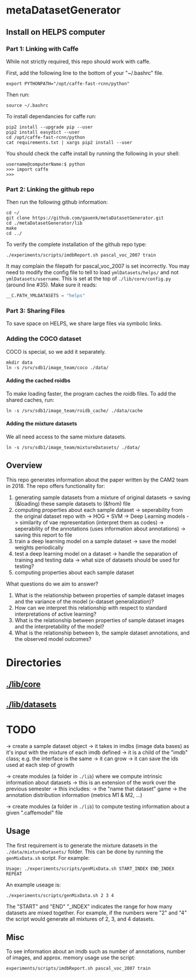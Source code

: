 # metaDatasetGenerator

## Install on HELPS computer

### Part 1: Linking with Caffe

While not strictly required, this repo should work with caffe.

First, add the following line to the bottom of your "~/.bashrc" file.

```Shell
export PYTHONPATH="/opt/caffe-fast-rcnn/python"
```

Then run:

```Shell
source ~/.bashrc
```

To install dependancies for caffe run:

```Shell
pip2 install --upgrade pip --user
pip2 install easydict --user
cd /opt/caffe-fast-rcnn/python
cat requirements.txt | xargs pip2 install --user
```

You should check the caffe install by running the following in your shell:

```Shell
username@computerName:$ python
>>> import caffe
>>>
```

### Part 2: Linking the github repo

Then run the following github information:

```Shell
cd ~/
git clone https://github.com/gauenk/metaDatasetGenerator.git
cd ./metaDatasetGenerator/lib
make
cd ../
```

To verify the complete installation of the github repo type:

```Shell
./experiments/scripts/imdbReport.sh pascal_voc_2007 train
```

It may complain the filepath for pascal_voc_2007 is set incorrectly. You may need to modify the config file to tell to load `ymlDatasets/helps/` and not `ymlDatasets/username`. This is set at the top of `./lib/core/config.py` (around line #35). Make sure it reads:

```Python
__C.PATH_YMLDATASETS = "helps"
```


### Part 3: Sharing Files

To save space on HELPS, we share large files via symbolic links. 

### Adding the COCO dataset

COCO is special, so we add it separately.

```Shell
mkdir data
ln -s /srv/sdb1/image_team/coco ./data/
```

#### Adding the cached roidbs

To make loading faster, the program caches the roidb files. To add the shared caches, run:

```Shell
ln -s /srv/sdb1/image_team/roidb_cache/ ./data/cache
```

#### Adding the mixture datasets

We all need access to the same mixture datasets.

```Shell
ln -s /srv/sdb1/image_team/mixtureDatasets/ ./data/
```

## Overview

This repo generates information about the paper written by the CAM2 team in 2018. The repo offers functionality for:

1. generating sample datasets from a mixture of original datasets
   -> saving (&loading) these sample datasets to (&from) file
2. computing properties about each sample dataset
   -> seperability from the original dataset repo with
      -> HOG + SVM
      -> Deep Learning models
   -> similarity of vae representation (interpret them as codes)
   -> seperability of the annotations (uses information about annotations)
   -> saving this report to file
3. train a deep learning model on a sample dataset
   -> save the model weights periodically
4. test a deep learning model on a dataset
   -> handle the separation of training and testing data
   -> what size of datasets should be used for testing?
5. computing properties about each sample dataset

What questions do we aim to answer?
1. What is the relationship between properties of sample dataset images and the variance of the model (x-dataset generalization)?
2. How can we interpret this relationship with respect to standard interpretations of active learning?
3. What is the relationship between properties of sample dataset images and the interpretability of the model?
4. What is the relationship between b, the sample dataset annotations, and the observed model outcomes?


# Directories

## [./lib/core](./lib/core/)
## [./lib/datasets](./lib/datasets/)

# TODO

-> create a sample dataset object
   -> it takes in imdbs (image data bases) as it's input with the mixture of each imdb defined
   -> it is a child of the "imdb" class; e.g. the interface is the same
   -> it can grow
   -> it can save the ids used at each step of growth

-> create modules (a folder in `./lib`) where we compute intrinsic information about datasets
      -> this is an extension of the work over the previous semester
      -> this includes:
      	 -> the "name that dataset" game
	 -> the annotation distribution information (metrics M1 & M2, ...)

-> create modules (a folder in `./lib`) to compute testing information about a given ".caffemodel" file

## Usage


The first requirement is to generate the mixture datasets in the `./data/mixtureDatasets/` folder. This can be done by running the `genMixData.sh` script. For example:
```
Usage: ./experiments/scripts/genMixData.sh START_INDEX END_INDEX REPEAT
```

An example useage is:
```Shell
./experiments/scripts/genMixData.sh 2 3 4
```

The "START" and "END" "_INDEX" indicates the range for how many datasets are mixed together. For example, if the numbers were "2" and "4" the script would generate all mixtures of 2, 3, and 4 datasets.

## Misc

To see information about an imdb such as number of annotations, number of images, and approx. memory usage use the script:

```Shell
experiments/scripts/imdbReport.sh pascal_voc_2007 train
```
